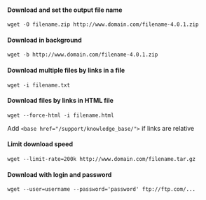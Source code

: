 #### Download and set the output file name
```
wget -O filename.zip http://www.domain.com/filename-4.0.1.zip
```

#### Download in background
```
wget -b http://www.domain.com/filename-4.0.1.zip
```

#### Download multiple files by links in a file
```
wget -i filename.txt
```

#### Download files by links in HTML file
```
wget --force-html -i filename.html
```
Add `<base href="/support/knowledge_base/">` if links are relative

#### Limit download speed 
```
wget --limit-rate=200k http://www.domain.com/filename.tar.gz
```

#### Download with login and password
```
wget --user=username --password='password' ftp://ftp.com/...
```

